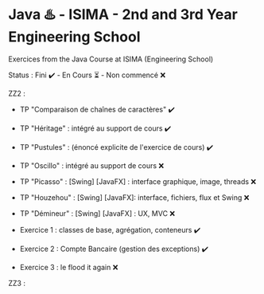 # Java :hotsprings: - ISIMA - 2nd and 3rd Year Engineering School
Exercices from the Java Course at ISIMA (Engineering School)

Status : Fini :heavy_check_mark: - En Cours :hourglass_flowing_sand: - Non commencé :x:

ZZ2 : 

* TP "Comparaison de chaînes de caractères" :heavy_check_mark:
* TP "Héritage" : intégré au support de cours :heavy_check_mark:
* TP "Pustules" : (énoncé explicite de l'exercice de cours) :heavy_check_mark:
* TP "Oscillo" : intégré au support de cours :x:
* TP "Picasso" : [Swing] [JavaFX] : interface graphique, image, threads :x:
* TP "Houzehou" : [Swing] [JavaFX]: interface, fichiers, flux et Swing :x:
* TP "Démineur" : [Swing] [JavaFX] : UX, MVC :x:

* Exercice 1 : classes de base, agrégation, conteneurs :heavy_check_mark:
* Exercice 2 : Compte Bancaire (gestion des exceptions) :heavy_check_mark:
* Exercice 3 : le flood it again :x:

ZZ3 :

